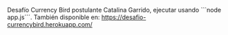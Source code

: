 Desafío Currency Bird postulante Catalina Garrido, ejecutar usando ```node app.js´´´. También disponible en: https://desafio-currencybird.herokuapp.com/ 
